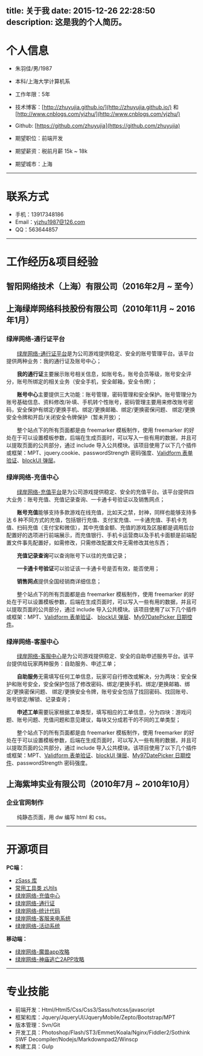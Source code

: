 title: 关于我
date: 2015-12-26 22:28:50
description: 这是我的个人简历。
---

# 个人信息 #

- 朱羽佳/男/1987 
- 本科/上海大学计算机系 
- 工作年限：5年


-  技术博客：[http://zhuyujia.github.io/](http://zhuyujia.github.io/) 和 [http://www.cnblogs.com/yjzhu/](http://www.cnblogs.com/yjzhu/)
-  Github: [https://github.com/zhuyujia](https://github.com/zhuyujia)


- 期望职位：前端开发
- 期望薪资：税前月薪 15k ~ 18k
- 期望城市：上海

---

# 联系方式 #

- 手机：13917348186
- Email：yjzhu1987@126.com
- QQ：563644857

---

# 工作经历&项目经验 #

## 智阳网络技术（上海）有限公司（2016年2月 ~ 至今） ##

## 上海绿岸网络科技股份有限公司（2010年11月 ~ 2016年1月） ##

### 绿岸网络-通行证平台 ###

　　[绿岸网络-通行证平台](http://passport.iwgame.com/)是为公司游戏提供稳定、安全的账号管理平台。该平台提供两种业务：我的通行证及账号中心；

　　**我的通行证**主要展示账号相关信息，如账号名，账号会员等级，账号安全评分，账号所绑定的相关业务（安全手机，安全邮箱，安全令牌）；

　　**账号中心**主要提供三大功能：账号管理，密码管理和安全保护。账号管理分为账号基础信息、资料修改/补填、手机转个性账号，密码管理主要用来修改账号密码，安全保护有绑定/更换手机、绑定/更换邮箱、绑定/更换密保问题、 绑定/更换安全令牌和开启/关闭安全令牌保护（暂未开放）；

　　整个站点下的所有页面都是由 freemarker 模板制作，使用 freemarker 的好处在于可以设置模板参数，后端在生成页面时，可以写入一些有用的数据，并且可以提取页面的公共部分，通过 include 导入公共模块。该项目使用了以下几个插件或框架：MPT、jquery.cookie、passwordStrength 密码强度、[Validform 表单验证](http://validform.rjboy.cn/)、[blockUI 弹层](http://malsup.com/jquery/block/)。

### 绿岸网络-充值中心 ###

　　[绿岸网络-充值平台](http://pay.iwgame.com/)是为公司游戏提供稳定、安全的充值平台。该平台提供四大业务：账号充值、充值记录查询、一卡通卡号验证以及销售网点；

　　**账号充值**能够支持多款游戏在线充值，比如天之禁，封神，同样也能够支持多达 6 种不同方式的充值，包括银行充值、支付宝充值、一卡通充值、手机卡充值、扫码充值（支付宝和微信），其中充值金额、充值的游戏及区服都是调用后台配置好的选项进行前端展示，而充值银行、手机卡运营商以及手机卡面额是前端配置文件事先配置好，如需修改，只需修改配置文件无需修改其他东西；

　　**充值记录查询**可以查询账号下以往的充值记录；

　　**一卡通卡号验证**可以验证该一卡通卡号是否有效，能否使用；

　　**销售网点**提供全国经销商详细信息；

　　整个站点下的所有页面都是由 freemarker 模板制作，使用 freemarker 的好处在于可以设置模板参数，后端在生成页面时，可以写入一些有用的数据，并且可以提取页面的公共部分，通过 include 导入公共模块。该项目使用了以下几个插件或框架：MPT、[Validform 表单验证](http://validform.rjboy.cn/)、 [blockUI 弹层](http://malsup.com/jquery/block/)、[My97DatePicker 日期控件](http://www.my97.net/)。

### 绿岸网络-客服中心 ###

　　[绿岸网络-客服中心](http://cs.iwgame.com/)是为公司游戏提供稳定、安全的自助申述服务平台。该平台提供给玩家两种服务：自助服务、申述工单；

　　**自助服务**无需填写任何工单信息，玩家可自行修改或解决，分为两块：安全保护和账号安全，安全保护包括了修改密码、绑定/更换手机、绑定/更换邮箱、绑定/更换密保问题、 绑定/更换安全令牌，账号安全包括了找回密码、找回账号、账号锁定/解锁、记录查询；

　　**申述工单**需要玩家根据工单类型，填写相应的工单信息，分为四块：游戏问题、账号问题、充值问题和意见建议，每块又分成若干的不同的工单类型；

　　整个站点下的所有页面都是由 freemarker 模板制作，使用 freemarker 的好处在于可以设置模板参数，后端在生成页面时，可以写入一些有用的数据，并且可以提取页面的公共部分，通过 include 导入公共模块。该项目使用了以下几个插件或框架：MPT、[Validform 表单验证](http://validform.rjboy.cn/)、[blockUI 弹层](http://malsup.com/jquery/block/)、[My97DatePicker 日期控件](http://www.my97.net/)、passwordStrength 密码强度。

## 上海紫坤实业有限公司（2010年7月 ~ 2010年10月） ##

### 企业官网制作 ###

　　纯静态页面，用 dw 编写 html 和 css。

---

# 开源项目 #

**PC端：**

- [zSass 库](https://github.com/zhuyujia/zSass)
- [常用工具类 zUtils](https://github.com/zhuyujia/zUtils)
- [绿岸网络-充值中心](https://github.com/zhuyujia/iwgame-pay)
- [绿岸网络-通行证](https://github.com/zhuyujia/iwgame-passport)
- [绿岸网络-统计代码](https://github.com/zhuyujia/iwgame-hm)
- [绿岸网络-客服来电系统](https://github.com/zhuyujia/iwgame-call-center)
- [绿岸网络-活动系统](https://github.com/zhuyujia/iwgame-act)

**移动端：**

- [绿岸网络-魔兽app攻略](https://github.com/zhuyujia/iwgame-wow)
- [绿岸网络-神庙逃亡2APP攻略](https://github.com/zhuyujia/iwgame-temple-run2)

---

# 专业技能 #

- 前端开发：Html/Html5/Css/Css3/Sass/hotcss/javascript
- 框架和库：Jquery/JqueryUI/JqueryMobile/Zepto/Bootstrap/MPT
- 版本管理：Svn/Git
- 开发工具：Photoshop/Flash/ST3/Emmet/Koala/Nginx/Fiddler2/Sothink SWF Decompiler/Nodejs/Markdownpad2/Winscp
- 构建工具：Gulp